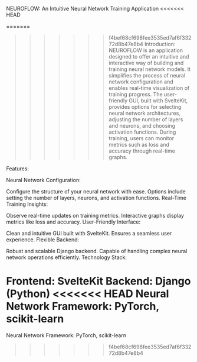 NEUROFLOW: An Intuitive Neural Network Training Application
<<<<<<< HEAD

=======
>>>>>>> f4bef68cf698fee3535ed7af6f33272d8b47e8b4
Introduction:
NEUROFLOW is an application designed to offer an intuitive and interactive way of building and training neural network models. It simplifies the process of neural network configuration and enables real-time visualization of training progress. The user-friendly GUI, built with SvelteKit, provides options for selecting neural network architectures, adjusting the number of layers and neurons, and choosing activation functions. During training, users can monitor metrics such as loss and accuracy through real-time graphs.

Features:

Neural Network Configuration:

Configure the structure of your neural network with ease.
Options include setting the number of layers, neurons, and activation functions.
Real-Time Training Insights:

Observe real-time updates on training metrics.
Interactive graphs display metrics like loss and accuracy.
User-Friendly Interface:

Clean and intuitive GUI built with SvelteKit.
Ensures a seamless user experience.
Flexible Backend:

Robust and scalable Django backend.
Capable of handling complex neural network operations efficiently.
Technology Stack:

Frontend: SvelteKit
Backend: Django (Python)
<<<<<<< HEAD
Neural Network Framework: PyTorch, scikit-learn
=======
Neural Network Framework: PyTorch, scikit-learn
>>>>>>> f4bef68cf698fee3535ed7af6f33272d8b47e8b4
